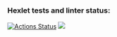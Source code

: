 ### Hexlet tests and linter status:
[![Actions Status](https://github.com/vadymrybalko/php-project-lvl1/workflows/hexlet-check/badge.svg)](https://github.com/vadymrybalko/php-project-lvl1/actions)
<a href="https://codeclimate.com/github/codeclimate/codeclimate/maintainability"><img src="https://api.codeclimate.com/v1/badges/a99a88d28ad37a79dbf6/maintainability" /></a>
